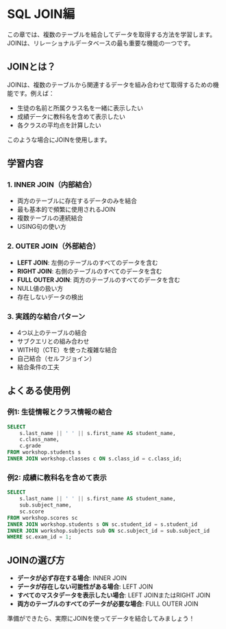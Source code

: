 # SQL JOIN編

この章では、複数のテーブルを結合してデータを取得する方法を学習します。JOINは、リレーショナルデータベースの最も重要な機能の一つです。

## JOINとは？

JOINは、複数のテーブルから関連するデータを組み合わせて取得するための機能です。例えば：

- 生徒の名前と所属クラス名を一緒に表示したい
- 成績データに教科名を含めて表示したい
- 各クラスの平均点を計算したい

このような場合にJOINを使用します。

## 学習内容

### 1. INNER JOIN（内部結合）
- 両方のテーブルに存在するデータのみを結合
- 最も基本的で頻繁に使用されるJOIN
- 複数テーブルの連続結合
- USING句の使い方

### 2. OUTER JOIN（外部結合）
- **LEFT JOIN**: 左側のテーブルのすべてのデータを含む
- **RIGHT JOIN**: 右側のテーブルのすべてのデータを含む
- **FULL OUTER JOIN**: 両方のテーブルのすべてのデータを含む
- NULL値の扱い方
- 存在しないデータの検出

### 3. 実践的な結合パターン
- 4つ以上のテーブルの結合
- サブクエリとの組み合わせ
- WITH句（CTE）を使った複雑な結合
- 自己結合（セルフジョイン）
- 結合条件の工夫

## よくある使用例

### 例1: 生徒情報とクラス情報の結合
```sql
SELECT 
    s.last_name || ' ' || s.first_name AS student_name,
    c.class_name,
    c.grade
FROM workshop.students s
INNER JOIN workshop.classes c ON s.class_id = c.class_id;
```

### 例2: 成績に教科名を含めて表示
```sql
SELECT 
    s.last_name || ' ' || s.first_name AS student_name,
    sub.subject_name,
    sc.score
FROM workshop.scores sc
INNER JOIN workshop.students s ON sc.student_id = s.student_id
INNER JOIN workshop.subjects sub ON sc.subject_id = sub.subject_id
WHERE sc.exam_id = 1;
```

## JOINの選び方

- **データが必ず存在する場合**: INNER JOIN
- **データが存在しない可能性がある場合**: LEFT JOIN
- **すべてのマスタデータを表示したい場合**: LEFT JOINまたはRIGHT JOIN
- **両方のテーブルのすべてのデータが必要な場合**: FULL OUTER JOIN

準備ができたら、実際にJOINを使ってデータを結合してみましょう！